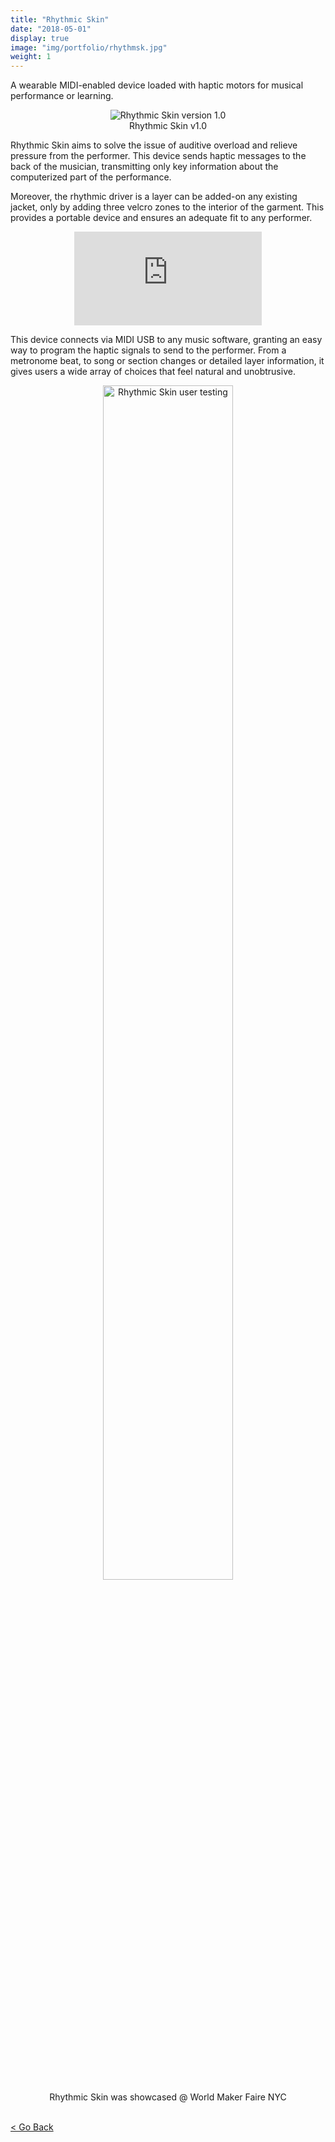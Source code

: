```yaml
---
title: "Rhythmic Skin"
date: "2018-05-01"
display: true
image: "img/portfolio/rhythmsk.jpg"
weight: 1
---
```


A wearable MIDI-enabled device loaded with haptic motors for musical performance or learning.
<!--more-->


<figure style="text-align: center">
	<img class="p_capture" src="/imgs/rhythmicskin.jpg" alt="Rhythmic Skin version 1.0">
	<figcaption>Rhythmic Skin v1.0</figcaption>
</figure>


Rhythmic Skin aims to solve the issue of auditive overload and relieve pressure from the performer. This device sends haptic messages to the back of the musician, transmitting only key information about the computerized part of the performance.

Moreover, the rhythmic driver is a layer can be added-on any existing jacket, only by adding three velcro zones to the interior of the garment. This provides a portable device and ensures an adequate fit to any performer.


<figure class="vid_container vid_16x9" style="text-align: center">
  <iframe src="https://player.vimeo.com/video/266131496"  frameborder="0" webkitallowfullscreen mozallowfullscreen allowfullscreen></iframe>
</figure>


This device connects via MIDI USB to any music software, granting an easy way to program the haptic signals to send to the performer. From a metronome beat, to song or section changes or detailed layer information, it gives users a wide array of choices that feel natural and unobtrusive.


<figure style="text-align: center">
	<img class="p_capture" width="70%" src="/imgs/rhythmic_wmfnyc.jpg" alt="Rhythmic Skin user testing">
	<figcaption>Rhythmic Skin was showcased @ World Maker Faire NYC</figcaption>
</figure>


<br><a href="#" onClick="history.go(-1);return true;">\< Go Back</a>
